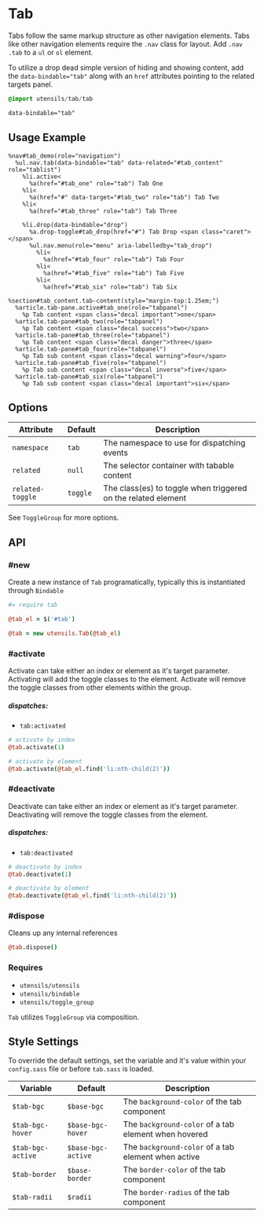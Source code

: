 
# Tab
Tabs follow the same markup structure as other navigation elements. Tabs
like other navigation elements require the `.nav` class for layout. Add
`.nav .tab` to a `ul` or `ol` element.

To utilize a drop dead simple version of hiding and showing content, add
the `data-bindable="tab"` along with an `href` attributes pointing to
the related targets panel.

```sass
@import utensils/tab/tab
```

```html
data-bindable="tab"
```

## Usage Example

<!--~ markup/tab.html.haml -->
```haml
%nav#tab_demo(role="navigation")
  %ul.nav.tab(data-bindable="tab" data-related="#tab_content" role="tablist")
    %li.active<
      %a(href="#tab_one" role="tab") Tab One
    %li<
      %a(href="#" data-target="#tab_two" role="tab") Tab Two
    %li<
      %a(href="#tab_three" role="tab") Tab Three

    %li.drop(data-bindable="drop")
      %a.drop-toggle#tab_drop(href="#") Tab Drop <span class="caret"></span>
      %ul.nav.menu(role="menu" aria-labelledby="tab_drop")
        %li<
          %a(href="#tab_four" role="tab") Tab Four
        %li<
          %a(href="#tab_five" role="tab") Tab Five
        %li<
          %a(href="#tab_six" role="tab") Tab Six

%section#tab_content.tab-content(style="margin-top:1.25em;")
  %article.tab-pane.active#tab_one(role="tabpanel")
    %p Tab content <span class="decal important">one</span>
  %article.tab-pane#tab_two(role="tabpanel")
    %p Tab content <span class="decal success">two</span>
  %article.tab-pane#tab_three(role="tabpanel")
    %p Tab content <span class="decal danger">three</span>
  %article.tab-pane#tab_four(role="tabpanel")
    %p Tab sub content <span class="decal warning">four</span>
  %article.tab-pane#tab_five(role="tabpanel")
    %p Tab sub content <span class="decal inverse">five</span>
  %article.tab-pane#tab_six(role="tabpanel")
    %p Tab sub content <span class="decal important">six</span>
```
<!-- end -->

## Options

Attribute        | Default     | Description
---------------- | ----------- | -------------------------------------------
`namespace`      | `tab`       | The namespace to use for dispatching events
`related`        | `null`      | The selector container with tabable content
`related-toggle` | `toggle`    | The class(es) to toggle when triggered on the related element

See `ToggleGroup` for more options.

## API

### #new
Create a new instance of `Tab` programatically, typically this
is instantiated through `Bindable`

```coffee
#= require tab

@tab_el = $('#tab')

@tab = new utensils.Tab(@tab_el)
```

### #activate
Activate can take either an index or element as it's target parameter.
Activating will add the toggle classes to the element. Activate will
remove the toggle classes from other elements within the group.

##### dispatches:
- `tab:activated`

```coffee
# activate by index
@tab.activate(1)

# activate by element
@tab.activate(@tab_el.find('li:nth-child(2)'))
```

### #deactivate
Deactivate can take either an index or element as it's target parameter.
Deactivating will remove the toggle classes from the element.

##### dispatches:
- `tab:deactivated`

```coffee
# deactivate by index
@tab.deactivate(1)

# deactivate by element
@tab.deactivate(@tab_el.find('li:nth-child(2)'))
```

### #dispose
Cleans up any internal references 

```coffee
@tab.dispose()
```

### Requires
- `utensils/utensils`
- `utensils/bindable`
- `utensils/toggle_group`

`Tab` utilizes `ToggleGroup` via composition.

## Style Settings
To override the default settings, set the variable and it's value
within your `config.sass` file or before `tab.sass` is loaded.

Variable          | Default            | Description
----------------- | ------------------ | -------------------------------------------
`$tab-bgc`        | `$base-bgc`        | The `background-color` of the tab component
`$tab-bgc-hover`  | `$base-bgc-hover`  | The `background-color` of a tab element when hovered
`$tab-bgc-active` | `$base-bgc-active` | The `background-color` of a tab element when active
`$tab-border`     | `$base-border`     | The `border-color` of the tab component
`$tab-radii`      | `$radii`           | The `border-radius` of the tab component

